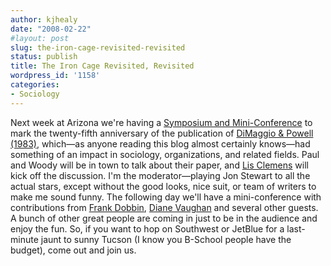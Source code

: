 ```yaml
---
author: kjhealy
date: "2008-02-22"
#layout: post
slug: the-iron-cage-revisited-revisited
status: publish
title: The Iron Cage Revisited, Revisited
wordpress_id: '1158'
categories:
- Sociology
---
```


Next week at Arizona we're having a [Symposium and Mini-Conference](http://sociology.arizona.edu/ironcage/) to mark the twenty-fifth anniversary of the publication of [DiMaggio & Powell (1983)](http://links.jstor.org/sici?sici=0003-1224(198304)48:2%3C147:TICRII%3E2.0.CO;2-S), which—as anyone reading this blog almost certainly knows—had something of an impact in sociology, organizations, and related fields. Paul and Woody will be in town to talk about their paper, and [Lis Clemens](http://sociology.uchicago.edu/people/faculty/clemens.shtml) will kick off the discussion. I'm the moderator—playing Jon Stewart to all the actual stars, except without the good looks, nice suit, or team of writers to make me sound funny. The following day we'll have a mini-conference with contributions from [Frank Dobbin](http://www.wjh.harvard.edu/soc/faculty/dobbin/), [Diane Vaughan](http://www.sociology.columbia.edu/fac-bios/vaughan/faculty.html) and several other guests. A bunch of other great people are coming in just to be in the audience and enjoy the fun. So, if you want to hop on Southwest or JetBlue for a last-minute jaunt to sunny Tucson (I know you B-School people have the budget), come out and join us.
